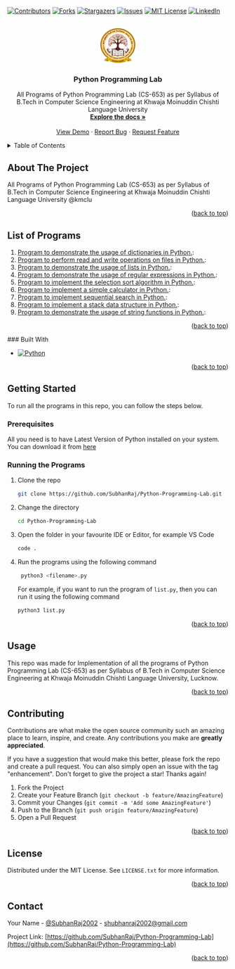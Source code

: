 
<a name="readme-top"></a>


<!-- PROJECT SHIELDS -->
<!--
*** I'm using markdown "reference style" links for readability.
*** Reference links are enclosed in brackets [ ] instead of parentheses ( ).
*** See the bottom of this document for the declaration of the reference variables
*** for contributors-url, forks-url, etc. This is an optional, concise syntax you may use.
*** https://www.markdownguide.org/basic-syntax/#reference-style-links
-->
[![Contributors][contributors-shield]][contributors-url]
[![Forks][forks-shield]][forks-url]
[![Stargazers][stars-shield]][stars-url]
[![Issues][issues-shield]][issues-url]
[![MIT License][license-shield]][license-url]
[![LinkedIn][linkedin-shield]][linkedin-url]



<!-- PROJECT LOGO -->
<br />
<div align="center">
  <a href="https://github.com/kmclu">
    <img src="https://raw.githubusercontent.com/SahilAli8808/kmclu-placement-cell/main/assets/img/logo.webp" alt="Logo" width="80" height="80">
  </a>

<h3 align="center">Python Programming Lab</h3>

  <p align="center">
    All Programs of Python Programming Lab (CS-653) as per Syllabus of B.Tech in Computer Science Engineering at Khwaja Moinuddin Chishti Language University
    <br />
    <a href="https://github.com/SubhanRaj/Python-Programming-Lab"><strong>Explore the docs »</strong></a>
    <br />
    <br />
    <a href="https://github.com/SubhanRaj/Python-Programming-Lab">View Demo</a>
    ·
    <a href="https://github.com/SubhanRaj/Python-Programming-Lab/issues">Report Bug</a>
    ·
    <a href="https://github.com/SubhanRaj/Python-Programming-Lab/issues">Request Feature</a>
  </p>
</div>



<!-- TABLE OF CONTENTS -->
<details>
  <summary>Table of Contents</summary>
  <ol>
    <li>
      <a href="#about-the-project">About The Project</a>
      <ul>
        <li><a href="#list-of-programs">List of Programs</a><li>
        <li><a href="#built-with">Built With</a></li>
      </ul>
    </li>
    <li>
      <a href="#getting-started">Getting Started</a>
      <ul>
        <li><a href="#prerequisites">Prerequisites</a></li>
        <li><a href="#installation">Installation</a></li>
      </ul>
    </li>
    <li><a href="#usage">Usage</a></li>
    <li><a href="#contributing">Contributing</a></li>
    <li><a href="#license">License</a></li>
    <li><a href="#contact">Contact</a></li>
  </ol>
</details>



<!-- ABOUT THE PROJECT -->
## About The Project

All Programs of Python Programming Lab (CS-653) as per Syllabus of B.Tech in Computer Science Engineering at Khwaja Moinuddin Chishti Language University @kmclu

<p align="right">(<a href="#readme-top">back to top</a>)</p>

<!-- List of Programs -->
## List of Programs

1. [Program to demonstrate the usage of dictionaries in Python.](dictionary.py): 
2. [Program to perform read and write operations on files in Python.](fileOperations.py): 
3. [Program to demonstrate the usage of lists in Python.](list.py): 
4. [Program to demonstrate the usage of regular expressions in Python.](regex.py): 
5. [Program to implement the selection sort algorithm in Python.](selectionSort.py): 
6. [Program to implement a simple calculator in Python.](simpleCalculator.py): 
7. [Program to implement sequential search in Python.](sequentialSearch.py): 
8. [Program to implement a stack data structure in Python.](stack.py): 
9. [Program to demonstrate the usage of string functions in Python.](stringFunctions.py): 

<p align="right">(<a href="#readme-top">back to top</a>)</p>
### Built With

* [![Python][Python]][Python-url]

<p align="right">(<a href="#readme-top">back to top</a>)</p>



<!-- GETTING STARTED -->
## Getting Started

To run all the programs in this repo, you can follow the steps below.

### Prerequisites

All you need is to have Latest Version of Python installed on your system. You can download it from [here](https://www.python.org/downloads/)


### Running the Programs

1. Clone the repo
   ```sh
   git clone https://github.com/SubhanRaj/Python-Programming-Lab.git
   ```
2.  Change the directory
    ```sh
    cd Python-Programming-Lab
    ```
2. Open the folder in your favourite IDE or Editor, for example VS Code
   ```sh
   code .
   ```
3. Run the programs using the following command
   ```sh
    python3 <filename>.py
    ```
    For example, if you want to run the program of `list.py`, then you can run it using the following command
    ```sh
    python3 list.py
    ```

<p align="right">(<a href="#readme-top">back to top</a>)</p>



<!-- USAGE EXAMPLES -->
## Usage

This repo was made for Implementation of all the programs of Python Programming Lab (CS-653) as per Syllabus of B.Tech in Computer Science Engineering at Khwaja Moinuddin Chishti Language University, Lucknow.


<p align="right">(<a href="#readme-top">back to top</a>)</p>







<!-- CONTRIBUTING -->
## Contributing

Contributions are what make the open source community such an amazing place to learn, inspire, and create. Any contributions you make are **greatly appreciated**.

If you have a suggestion that would make this better, please fork the repo and create a pull request. You can also simply open an issue with the tag "enhancement".
Don't forget to give the project a star! Thanks again!

1. Fork the Project
2. Create your Feature Branch (`git checkout -b feature/AmazingFeature`)
3. Commit your Changes (`git commit -m 'Add some AmazingFeature'`)
4. Push to the Branch (`git push origin feature/AmazingFeature`)
5. Open a Pull Request

<p align="right">(<a href="#readme-top">back to top</a>)</p>



<!-- LICENSE -->
## License

Distributed under the MIT License. See `LICENSE.txt` for more information.

<p align="right">(<a href="#readme-top">back to top</a>)</p>



<!-- CONTACT -->
## Contact

Your Name - [@SubhanRaj2002](https://twitter.com/SubhanRaj2002) - shubhanraj2002@gmail.com

Project Link: [https://github.com/SubhanRaj/Python-Programming-Lab](https://github.com/SubhanRaj/Python-Programming-Lab)

<p align="right">(<a href="#readme-top">back to top</a>)</p>



<!-- MARKDOWN LINKS & IMAGES -->
<!-- https://www.markdownguide.org/basic-syntax/#reference-style-links -->
[contributors-shield]: https://img.shields.io/github/contributors/SubhanRaj/Python-Programming-Lab.svg?style=for-the-badge
[contributors-url]: https://github.com/SubhanRaj/Python-Programming-Lab/graphs/contributors
[forks-shield]: https://img.shields.io/github/forks/SubhanRaj/Python-Programming-Lab.svg?style=for-the-badge
[forks-url]: https://github.com/SubhanRaj/Python-Programming-Lab/network/members
[stars-shield]: https://img.shields.io/github/stars/SubhanRaj/Python-Programming-Lab.svg?style=for-the-badge
[stars-url]: https://github.com/SubhanRaj/Python-Programming-Lab/stargazers
[issues-shield]: https://img.shields.io/github/issues/SubhanRaj/Python-Programming-Lab.svg?style=for-the-badge
[issues-url]: https://github.com/SubhanRaj/Python-Programming-Lab/issues
[license-shield]: https://img.shields.io/github/license/SubhanRaj/Python-Programming-Lab.svg?style=for-the-badge
[license-url]: https://github.com/SubhanRaj/Python-Programming-Lab/blob/master/LICENSE.txt
[linkedin-shield]: https://img.shields.io/badge/-LinkedIn-black.svg?style=for-the-badge&logo=linkedin&colorB=555
[linkedin-url]: https://linkedin.com/in/in/subhanraj2002/
[product-screenshot]: images/screenshot.png
[Python]: https://img.shields.io/badge/python-3776AB?style=for-the-badge&logo=Python&logoColor=white
[Python-url]: https://.python.org/
